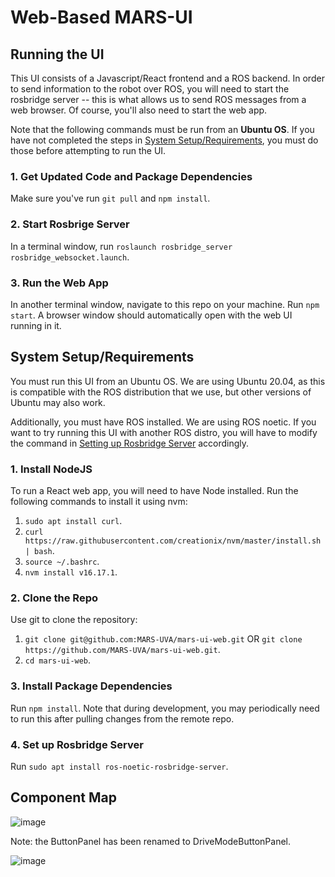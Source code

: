 # Web-Based MARS-UI

## Running the UI
This UI consists of a Javascript/React frontend and a ROS backend. In order to send information to the robot over ROS, you will need to start the rosbridge server -- this is what allows us to send ROS messages from a web browser. Of course, you'll also need to start the web app. 

Note that the following commands must be run from an **Ubuntu OS**. If you have not completed the steps in [System Setup/Requirements](#system-setup/requirements), you must do those before attempting to run the UI.

### 1. Get Updated Code and Package Dependencies
Make sure you've run ```git pull``` and ```npm install```.

### 2. Start Rosbrige Server
In a terminal window, run ```roslaunch rosbridge_server rosbridge_websocket.launch```.

### 3. Run the Web App
In another terminal window, navigate to this repo on your machine. Run ```npm start```. A browser window should automatically open with the web UI running in it.

## System Setup/Requirements
You must run this UI from an Ubuntu OS. We are using Ubuntu 20.04, as this is compatible with the ROS distribution that we use, but other versions of Ubuntu may also work. 

Additionally, you must have ROS installed. We are using ROS noetic. If you want to try running this UI with another ROS distro, you will have to modify the command in [Setting up Rosbridge Server](#4-setting-up-rosbridge-server) accordingly.

### 1. Install NodeJS
To run a React web app, you will need to have Node installed. Run the following commands to install it using nvm:

1. ```sudo apt install curl```. 
2. ```curl https://raw.githubusercontent.com/creationix/nvm/master/install.sh | bash```. 
3. ```source ~/.bashrc```. 
4. ```nvm install v16.17.1```.

### 2. Clone the Repo
Use git to clone the repository: 
1. ```git clone git@github.com:MARS-UVA/mars-ui-web.git``` OR ```git clone https://github.com/MARS-UVA/mars-ui-web.git```. 
2. ```cd mars-ui-web```.

### 3. Install Package Dependencies
Run ```npm install```. Note that during development, you may periodically need to run this after pulling changes from the remote repo.

### 4. Set up Rosbridge Server
Run ```sudo apt install ros-noetic-rosbridge-server```.

## Component Map
![image](https://user-images.githubusercontent.com/47730411/213934394-021b2c68-7480-42ff-a2e3-8f96591e2ac9.png)

Note: the ButtonPanel has been renamed to DriveModeButtonPanel.

![image](https://user-images.githubusercontent.com/47730411/213934400-5c73b3a3-a1d9-4e89-9e71-0584eb417cb2.png)
